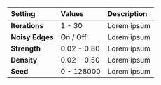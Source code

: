 | Setting | Values | Description |
| :--- | :--- | :--- |
| **Iterations** | 1 - 30 | Lorem ipsum |
| **Noisy Edges** | On / Off | Lorem ipsum |
| **Strength** | 0.02 - 0.80 | Lorem ipsum |
| **Density** | 0.02 - 0.50 | Lorem ipsum |
| **Seed** | 0 - 128000 | Lorem ipsum |
